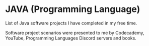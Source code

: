 # JAVA (Programming Language)
List of Java software projects I have completed in my free time.

Software project scenarios were presented to me by Codecademy, YouTube, Programming Languages Discord servers and books.
